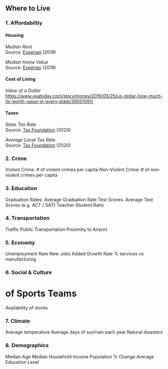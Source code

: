 ## Where to Live

### 1. Affordabiltiy 
#### Housing <br>
*Median Rent* <br>
Source: [Experian](https://www.experian.com/blogs/ask-experian/research/median-rental-rates-for-an-apartment-by-state/) (2019)

*Median Home Value* <br>
Source: [Experian](https://www.experian.com/blogs/ask-experian/research/median-home-values-by-state/) (2019)

#### Cost of Living <br>
*Value of a Dollar* <br>
https://www.usatoday.com/story/money/2019/05/25/us-dollar-how-much-its-worth-value-in-every-state/39501091/

#### Taxes <br>
*State Tax Rate* <br>
Source: [Tax Foundation](https://taxfoundation.org/2020-sales-taxes/) (2020)

*Average Local Tax Rate* <br>
Source: [Tax Foundation](https://taxfoundation.org/2020-sales-taxes/) (2020)

### 2. Crime
Violent Crime: # of violent crimes per capita
Non-Violent Crime: # of non-violent crimes per capita

### 3. Education
Graduation Rates: Average Graduation Rate
Test Scores: Average Test Scores (e.g. ACT / SAT)
Teacher-Student Ratio

### 4. Transportation
Traffic
Public Transportation
Proximity to Airport

### 5. Economy
Unemployment Rate
New Jobs Added
Growth Rate
% services vs manufacturing

### 6. Social & Culture
# of Sports Teams
Availability of stores

### 7. Climate
Average temperature
Average days of sun/rain each year
Natural disasters 

### 8. Demographics
Median Age
Median Household Income
Population % Change
Average Education Level
